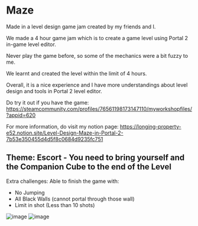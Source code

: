 # Maze
Made in a level design game jam created by my friends and I.

We made a 4 hour game jam which is to create a game level using Portal 2 in-game level editor.

Never play the game before, so some of the mechanics were a bit fuzzy to me.

We learnt and created the level within the limit of 4 hours.

Overall, it is a nice experience and I have more understandings about level design and tools in Portal 2 level editor.

Do try it out if you have the game: https://steamcommunity.com/profiles/76561198173147110/myworkshopfiles/?appid=620

For more information, do visit my notion page: https://longing-property-e52.notion.site/Level-Design-Maze-in-Portal-2-7b53e350455d4d5f8c0684d9235fc751

## Theme: Escort - You need to bring yourself and the Companion Cube to the end of the Level

Extra challenges: Able to finish the game with: 
- No Jumping
- All Black Walls (cannot portal through those wall)
- Limit in shot (Less than 10 shots)

![image](https://user-images.githubusercontent.com/40413245/227778091-9322f222-f94e-4a02-adc6-366805e9f8fc.png)
![image](https://user-images.githubusercontent.com/40413245/227778106-3a1e5d97-a724-42a3-ae46-f2b5f7a5cb84.png)
